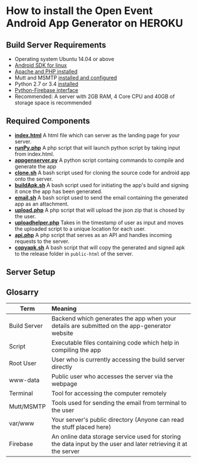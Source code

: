 # How to install the Open Event Android App Generator on HEROKU

## Build Server Requirements

* Operating system Ubuntu 14.04 or above
* [Android SDK for linux](http://stackoverflow.com/a/19416222/5471095)
* [Apache and PHP installed](https://www.digitalocean.com/community/tutorials/how-to-install-linux-apache-mysql-php-lamp-stack-on-ubuntu)
* Mutt and MSMTP [installed and configured](https://opev.wordpress.com/2016/06/15/sending-e-mail-from-linux-terminal/)
* Python 2.7 or 3.4 [installed](http://askubuntu.com/questions/350751/install-and-run-python-3-at-the-same-time-than-python-2)
* [Python-Firebase interface](https://pypi.python.org/pypi/python-firebase/1.2)
* Recommended: A server with 2GB RAM, 4 Core CPU and 40GB of storage space is recommended <br>

## Required Components
* **[index.html](https://github.com/fossasia/open-event-android/blob/master/apk-generator/index.html)** A html file which can server as the landing page for your server.
* **[runPy.php](https://github.com/fossasia/open-event-android/blob/master/apk-generator/scripts/runPy.php)** A php script that will launch python script by taking input from index.html.
* **[appgenserver.py](https://github.com/fossasia/open-event-android/blob/master/apk-generator/scripts/appgenserver.py)** A python script containg commands to compile and generate the app
* **[clone.sh](https://github.com/fossasia/open-event-android/blob/master/apk-generator/scripts/clone.sh)** A bash script used for cloning the source code for android app onto the server.
* **[buildApk.sh](https://github.com/fossasia/open-event-android/blob/master/apk-generator/scripts/buildApk.sh)** A bash script used for initiating the app's build and signing it once the app has been generated.
* **[email.sh](https://github.com/fossasia/open-event-android/blob/master/apk-generator/scripts/email.sh)** A bash script used to send the email containing the generated app as an attachment.
* **[upload.php](https://github.com/fossasia/open-event-android/blob/development/apk-generator/scripts/upload.php)** A php script that will upload the json zip that is chosed by the user.
* **[uploadhelper.php](https://github.com/fossasia/open-event-android/blob/development/apk-generator/scripts/uploadHelper.php)** Takes in the timestamp of user as input and moves the uploaded script to a unique location for each user.
* **[api.php](https://github.com/fossasia/open-event-android/blob/development/apk-generator/api/api.php)** A php script that serves as an API and handles incoming requests to the server.
* **[copyapk.sh](https://github.com/fossasia/open-event-android/blob/development/apk-generator/scripts/copyApk.sh)** A bash script that will copy the generated and signed apk to the release folder in `public-html` of the server.

## Server Setup



## Glosarry

| Term        | Meaning           |
| ------------- |:-------------|
| Build Server     | Backend which generates the app when your details are submitted on the app-generator website  |
| Script    | Executable files containing code which help in compiling the app      |
| Root User | User who is currently accessing the build server directly      | 
| www-data  | Public user who accesses the server via the webpage  |
| Terminal | Tool for accessing the computer remotely  |
| Mutt/MSMTP | Tools used for sending the email from terminal to the user  |
| var/www | Your server's public directory (Anyone can read the stuff placed here)  |
| Firebase | An online data storage service used for storing the data input by the user and later retrieving it at the server|
